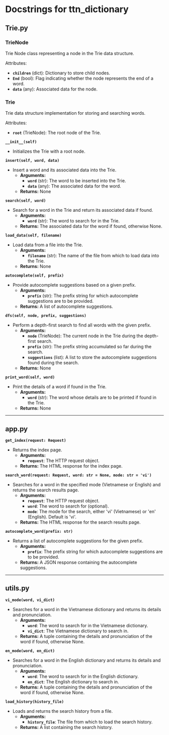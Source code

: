 # Docstrings for ttn_dictionary

## Trie.py

### TrieNode
Trie Node class representing a node in the Trie data structure.

Attributes:
- **`children`** (dict): Dictionary to store child nodes.
- **`End`** (bool): Flag indicating whether the node represents the end of a word.
- **`data`** (any): Associated data for the node.

### Trie
Trie data structure implementation for storing and searching words.

Attributes:
- **`root`** (TrieNode): The root node of the Trie.

**`__init__(self)`**
- Initializes the Trie with a root node.

**`insert(self, word, data)`**
- Insert a word and its associated data into the Trie.
  - **Arguments:**
    - **`word`** (str): The word to be inserted into the Trie.
    - **`data`** (any): The associated data for the word.
  - **Returns:** None

**`search(self, word)`**
- Search for a word in the Trie and return its associated data if found.
  - **Arguments:**
    - **`word`** (str): The word to search for in the Trie.
  - **Returns:** The associated data for the word if found, otherwise None.

**`load_data(self, filename)`**
- Load data from a file into the Trie.
  - **Arguments:**
    - **`filename`** (str): The name of the file from which to load data into the Trie.
  - **Returns:** None

**`autocomplete(self, prefix)`**
- Provide autocomplete suggestions based on a given prefix.
  - **Arguments:**
    - **`prefix`** (str): The prefix string for which autocomplete suggestions are to be provided.
  - **Returns:** A list of autocomplete suggestions.

**`dfs(self, node, prefix, suggestions)`**
- Perform a depth-first search to find all words with the given prefix.
  - **Arguments:**
    - **`node`** (TrieNode): The current node in the Trie during the depth-first search.
    - **`prefix`** (str): The prefix string accumulated so far during the search.
    - **`suggestions`** (list): A list to store the autocomplete suggestions found during the search.
  - **Returns:** None

**`print_word(self, word)`**
- Print the details of a word if found in the Trie.
  - **Arguments:**
    - **`word`** (str): The word whose details are to be printed if found in the Trie.
  - **Returns:** None

---

## app.py

**`get_index(request: Request)`**
- Returns the index page.
  - **Arguments:**
    - **`request`**: The HTTP request object.
  - **Returns:** The HTML response for the index page.

**`search_word(request: Request, word: str = None, mode: str = 'vi')`**
- Searches for a word in the specified mode (Vietnamese or English) and returns the search results page.
  - **Arguments:**
    - **`request`**: The HTTP request object.
    - **`word`**: The word to search for (optional).
    - **`mode`**: The mode for the search, either 'vi' (Vietnamese) or 'en' (English). Default is 'vi'.
  - **Returns:** The HTML response for the search results page.

**`autocomplete_word(prefix: str)`**
- Returns a list of autocomplete suggestions for the given prefix.
  - **Arguments:**
    - **`prefix`**: The prefix string for which autocomplete suggestions are to be provided.
  - **Returns:** A JSON response containing the autocomplete suggestions.

---

## utils.py

**`vi_mode(word, vi_dict)`**
- Searches for a word in the Vietnamese dictionary and returns its details and pronunciation.
  - **Arguments:**
    - **`word`**: The word to search for in the Vietnamese dictionary.
    - **`vi_dict`**: The Vietnamese dictionary to search in.
  - **Returns:** A tuple containing the details and pronunciation of the word if found, otherwise None.

**`en_mode(word, en_dict)`**
- Searches for a word in the English dictionary and returns its details and pronunciation.
  - **Arguments:**
    - **`word`**: The word to search for in the English dictionary.
    - **`en_dict`**: The English dictionary to search in.
  - **Returns:** A tuple containing the details and pronunciation of the word if found, otherwise None.

**`load_history(history_file)`**
- Loads and returns the search history from a file.
  - **Arguments:**
    - **`history_file`**: The file from which to load the search history.
  - **Returns:** A list containing the search history.
